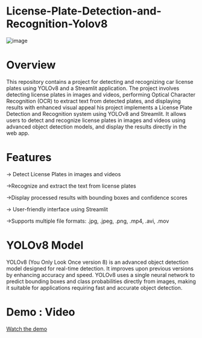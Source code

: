 # License-Plate-Detection-and-Recognition-Yolov8

![image](https://github.com/user-attachments/assets/b05455f2-4424-43c5-92fa-5742d7448710)

# Overview
This repository contains a project for detecting and recognizing car license plates using YOLOv8 and a Streamlit application. The project involves detecting license plates in images and videos, performing Optical Character Recognition (OCR) to extract text from detected plates, and displaying results with enhanced visual appeal
his project implements a License Plate Detection and Recognition system using YOLOv8 and Streamlit. It allows users to detect and recognize license plates in images and videos using advanced object detection models, and display the results directly in the web app.

# Features
-> Detect License Plates in images and videos

->Recognize and extract the text from license plates

->Display processed results with bounding boxes and confidence scores

-> User-friendly interface using Streamlit

->Supports multiple file formats: .jpg, .jpeg, .png, .mp4, .avi, .mov

# YOLOv8 Model
YOLOv8 (You Only Look Once version 8) is an advanced object detection model designed for real-time detection. 
It improves upon previous versions by enhancing accuracy and speed. YOLOv8 uses a single neural network to predict bounding boxes and class probabilities directly from images, making it suitable for applications requiring fast and accurate object detection.

# Demo : Video 
[Watch the demo](output/ed2a95dc3be8bd80e1e81786583ff0cc5920080847ebf493686b7677.mp4)
